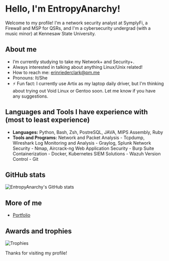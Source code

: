 # Hello, I'm EntropyAnarchy!

Welcome to my profile! I'm a network security analyst at SymplyFi, a Firewall and MSP for QSRs, and I'm a cybersecurity undergrad (with a music minor) at Kennesaw State University.

## About me
- I’m currently studying to take my Network+ and Security+.
- Always interested in talking about anything Linux/Unix related!
- How to reach me: [erinriederclark@pm.me](mailto:erinriederclark@pm.me)
- Pronouns: It/She
- ⚡ Fun fact: I currently use Artix as my laptop daily driver, but I'm thinking about trying out Void Linux or Gentoo soon. Let me know if you have any suggestions.

## Languages and Tools I have experience with (most to least experience)
- **Languages:**
Python, Bash, Zsh, PostreSQL, JAVA, MIPS Assembly, Ruby
- **Tools and Programs:**
Network and Packet Analysis - Tcpdump, Wireshark
Log Monitoring and Analysis - Graylog, Splunk
Network Security - Nmap, Aircrack-ng
Web Application Security - Burp Suite
Containerization - Docker, Kubernetes
SIEM Solutions - Wazuh
Version Control - Git

## GitHub stats
![EntropyAnarchy's GitHub stats](https://github-readme-stats.vercel.app/api?username=EntropyAnarchy&show_icons=true&theme=radical)

## More of me
- [Portfolio](https://your-portfolio.com)

## Awards and trophies
![Trophies](https://github-profile-trophy.vercel.app/?username=EntropyAnarchy&theme=onedark)

Thanks for visiting my profile!
